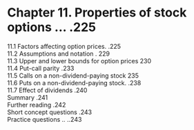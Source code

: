 # Chapter 11. Properties of stock options ... .225  

11.1 Factors affecting option prices. .225   
11.2 Assumptions and notation . 229   
11.3 Upper and lower bounds for option prices 230   
11.4 Put-call parity .233   
11.5 Calls on a non-dividend-paying stock 235   
11.6 Puts on a non-dividend-paying stock. .238   
11.7 Effect of dividends .240   
Summary .241   
Further reading .242   
Short concept questions .243   
Practice questions .. ..243  

